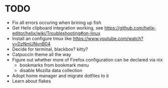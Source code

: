 # TODO

- Fix all errors occuring when brining up fish
- Get Helix clipboard integration working, see https://github.com/helix-editor/helix/wiki/Troubleshooting#on-linux
- Install an configure tmux like https://www.youtube.com/watch?v=DzNmUNvnB04
- Decide for terminal, blackbox? kitty?
- Catpuccin theme all the way
- Figure out whether more of Firefox configuration can be declared via nix
  - bookmarks from bookmark menu
  - disable Mozilla data collection
- Adopt home manager and migrate dotfiles to it
- Learn about flakes

